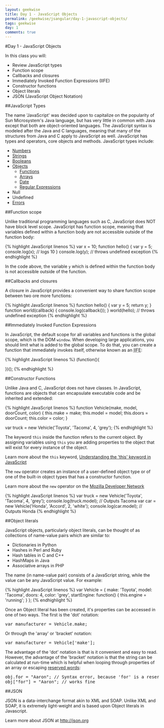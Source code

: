 ```yaml
---
layout: geekwise
title: Day 1 - JavaScript Objects
permalink: /geekwise/jsangular/day-1-javascript-objects/
tags: geekwise
day: 1
comments: true
---
```


#Day 1 - JavaScript Objects

In this class you will:

+ Review JavaScript types
+ Function scope
+ Callbacks and closures
+ Immediately Invoked Function Expressions (IIFE)
+ Constructor functions
+ Object literals
+ JSON (JavaScript Object Notation)

##JavaScript Types

The name 'JavaScript' was decided upon to capitalize on the popularity of Sun Microsystem's Java language, but has very little in common with Java except that both are object-oriented languages.
		The JavaScript syntax is modeled after the Java and C languages, meaning that many of the structures from Java and C apply to JavaScript as well.
		JavaScript has types and operators, core objects and methods. JavaScript types include:

<ul>
    <li><a href="http://developer.mozilla.org/En/Core_JavaScript_1.5_Reference/Global_Objects/Number" target="_blank" title="Number">Numbers</a></li>
    <li><a href="http://developer.mozilla.org/En/Core_JavaScript_1.5_Reference/Global_Objects/String" target="_blank" title="String">Strings</a></li>
    <li><a href="http://developer.mozilla.org/en/JavaScript/Reference/Global_Objects/Boolean" target="_blank" title="Boolean">Booleans</a></li>
    <li><a href="http://developer.mozilla.org/en/JavaScript/Reference/Global_Objects/Object" target="_blank" title="Object">Objects</a>
        <ul>
            <li><a href="http://developer.mozilla.org/en/JavaScript/Reference/Global_Objects/Function" target="_blank" title="Function">Functions</a></li>
            <li><a href="http://developer.mozilla.org/en/JavaScript/Reference/Global_Objects/Array" target="_blank" title="Array">Arrays</a></li>
            <li><a href="http://developer.mozilla.org/en/JavaScript/Reference/Global_Objects/Date" target="_blank" title="Date">Date</a></li>
            <li><a href="http://developer.mozilla.org/en/JavaScript/Reference/Global_Objects/RegExp" target="_blank" title="Regular Expressions">Regular Expressions</a></li>
        </ul>
    </li>
    <li>Null</li>
    <li>Undefined</li>
    <li><a href="https://developer.mozilla.org/en/JavaScript/Reference/Global_Objects/Error" target="_blank" title="Errors">Errors</a></li>
</ul>

##Function scope

Unlike traditional programming languages such as C, JavaScript does NOT have block level scope.
	JavaScript has function scope, meaning that variables defined within a function body are not accessible outside of the function body:

{% highlight JavaScript linenos %}
var x = 10;
function hello() {
	var y = 5;
	console.log(x); // logs 10
}
console.log(y); // throws undefined exception
{% endhighlight %}

In the code above, the variable <code>y</code> which is defined within the function body is not accessible outside of the function.

##Callbacks and closures

A closure in JavaScript provides a convenient way to share function scope between two ore more functions:

{% highlight JavaScript linenos %}
function hello() {
	var y = 5;
	return y;
}
function world(callback) {
	console.log(callback());
}
world(hello); // throws undefined exception
{% endhighlight %}

##Immediately Invoked Function Expressions

In JavaScript, the default scope for all variables and functions is the global scope, which is the DOM <code>window</code>.
		When developing large applications, you should limit what is added to the global scope.
		To do that, you can create a function that immediately invokes itself, otherwise known as an <abbr title="Immediately Invoked Function Expression">IIFE</abbr>:

{% highlight JavaScript linenos %}
(function(){

})();
{% endhighlight %}

##Constructor Functions

Unlike Java and C, JavaScript does not have classes. In JavaScript, functions are objects that can encapsulate executable code and be inherited and extended:

{% highlight JavaScript linenos %}
function Vehicle(make, model, doorCount, color) {
    this.make = make;
    this.model = model;
    this.doors = doorCount;
    this.color = color;
}

var truck = new Vehicle('Toyota', 'Tacoma', 4, 'grey');
{% endhighlight %}

The keyword <code>this</code> inside the function refers to the current object.
		By assigning variables using <code>this</code> you are adding properties to the object that will exist for every instance of the object.

<div class="alert alert-info">
    Learn more about the <code>this</code> keyword, <a href="http://toddmotto.com/understanding-the-this-keyword-in-javascript/" target="_blank">Understanding the 'this' keyword in JavaScript</a>
</div>

The <code>new</code> operator creates an instance of a user-defined object type or of one of the built-in object types that has a constructor function.

<div class="alert alert-info">
    Learn more about the <code>new</code> operator on the <a href="http://developer.mozilla.org/en-US/docs/Web/JavaScript/Reference/Operators/new" target="_blank">Mozilla Developer Network</a>
</div>

{% highlight JavaScript linenos %}
var truck = new Vehicle('Toyota', 'Tacoma', 4, 'grey');
console.log(truck.model); // Outputs Tacoma
var car = new Vehicle('Honda', 'Accord', 2, 'white');
console.log(car.model); // Outputs Honda
{% endhighlight %}

##Object literals

JavaScript objects, particularly object literals, can be thought of as collections of name-value pairs which are similar to:

+ Dictionaries in Python
+ Hashes in Perl and Ruby
+ Hash tables in C and C++
+ HashMaps in Java
+ Associative arrays in PHP

The name (in name-value pair) consists of a JavaScript string, while the value can be any JavaScript value. For example:

{% highlight JavaScript linenos %}
var Vehicle = {
    make: 'Toyota',
    model: 'Tacoma',
    doors: 4,
    color: 'grey',
	startEngine: function() {
		this.engine = 'running';
	}
};
{% endhighlight %}

Once an Object literal has been created, it's properties can be accessed in one of two ways. The first is the 'dot' notation:

<pre class="prettyprint">
var manufacturer = Vehicle.make;
</pre>

Or through the 'array' or 'bracket' notation:

<pre class="prettyprint">
var manufacturer = Vehicle['make'];
</pre>

The advantage of the 'dot' notation is that is it convenient and easy to read. However, the advantage of the 'bracket' notation is that the string can be calculated at run-time which is helpful when looping through properties of an array or escaping <a href="https://developer.mozilla.org/en/JavaScript/Reference/Reserved_Words" target="_blank">reserved words</a>:

<pre class="prettyprint">
obj.for = "Aaron"; // Syntax error, because 'for' is a reserved word
obj["for"] = "Aaron"; // works fine
</pre>

##JSON

JSON is a data-interchange format akin to XML and SOAP. Unlike XML and SOAP, it is extremely light-weight and is based upon Object literals in Javascript.

<div class="alert alert-info">
    Learn more about JSON at <a href="http://json.org" target="_blank">http://json.org</a>
</div>
